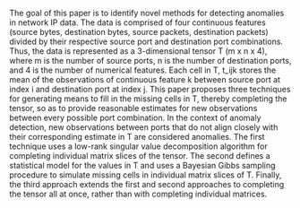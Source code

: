 The goal of this paper is to identify novel methods for detecting anomalies in network
IP data. The data is comprised of four continuous features (source bytes, destination
bytes, source packets, destination packets) divided by their respective source port
and destination port combinations. Thus, the data is represented as a 3-dimensional
tensor T (m x n x 4), where m is the number of source ports, n is the number of
destination ports, and 4 is the number of numerical features. Each cell in T, t_ijk stores
the mean of the observations of continuous feature k between source port at index i
and destination port at index j. This paper proposes three techniques for generating
means to fill in the missing cells in T, thereby completing the tensor, so as to provide
reasonable estimates for new observations between every possible port combination.
In the context of anomaly detection, new observations between ports that do not
align closely with their corresponding estimate in T are considered anomalies. The
first technique uses a low-rank singular value decomposition algorithm for completing
individual matrix slices of the tensor. The second defines a statistical model for the
values in T and uses a Bayesian Gibbs sampling procedure to simulate missing cells
in individual matrix slices of T. Finally, the third approach extends the first and
second approaches to completing the tensor all at once, rather than with completing
individual matrices.
